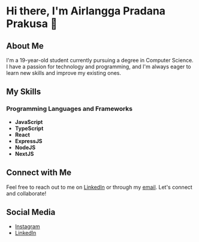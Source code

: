 # Hi there, I'm Airlangga Pradana Prakusa 👋

## About Me

I'm a 19-year-old student currently pursuing a degree in Computer Science. I have a passion for technology and programming, and I'm always eager to learn new skills and improve my existing ones.

## My Skills

### Programming Languages and Frameworks

- **JavaScript**
- **TypeScript**
- **React**
- **ExpressJS**
- **NodeJS**
- **NextJS**

## Connect with Me

Feel free to reach out to me on [LinkedIn](https://www.linkedin.com/in/airlanggapradana) or through my [email](mailto:ranggavfxartwork@gmail.com). Let's connect and collaborate!

## Social Media

- [Instagram](https://www.instagram.com/iamrangga._)
- [LinkedIn](https://www.linkedin.com/in/airlanggapradana)
